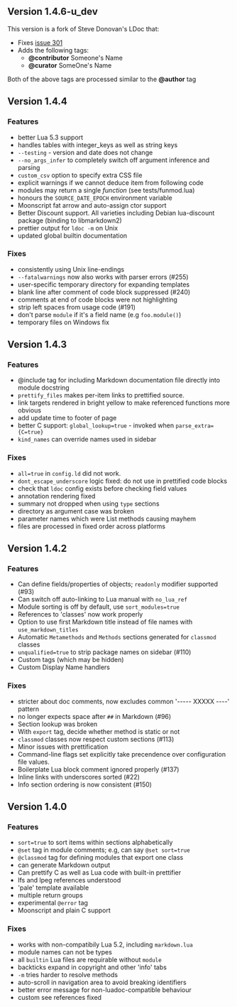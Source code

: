 ## Version 1.4.6-u_dev
This version is a fork of Steve Donovan's LDoc that:

-  Fixes [issue 301](https://github.com/stevedonovan/LDoc/issues/301 "Source code links wiht add_language_extension() are incorrect.")
- Adds the following tags:
	- **@contributor** Someone's Name
	- **@curator** SomeOne's Name

Both of the above tags are processed similar to the **@author** tag

## Version 1.4.4

### Features
  * better Lua 5.3 support
  * handles tables with integer_keys as well as string keys
  * `--testing` - version and date does not change
  * `--no_args_infer` to completely switch off argument inference and parsing
  * `custom_csv` option to specify extra CSS file
  * explicit warnings if we cannot deduce item from following code
  * modules may return a single _function_ (see tests/funmod.lua)
  * honours the `SOURCE_DATE_EPOCH` environment variable
  * Moonscript fat arrow and auto-assign ctor support
  * Better Discount support. All varieties including Debian lua-discount package (binding to libmarkdown2)
  * prettier output for `ldoc -m` on Unix
  * updated global builtin documentation


### Fixes
  * consistently using Unix line-endings
  * `--fatalwarnings` now also works with parser errors (#255)
  * user-specific temporary directory for expanding templates
  * blank line after comment of code block suppressed (#240)
  * comments at end of code blocks were not highlighting
  * strip left spaces from usage code (#191)
  * don't parse `module` if it's a field name (e.g `foo.module()`)
  * temporary files on Windows fix

## Version 1.4.3

### Features

  * @include tag for including Markdown documentation file directly into module docstring
  * `prettify_files` makes per-item links to prettified source.
  * link targets rendered in bright yellow to make referenced functions more obvious
  * add update time to footer of page
  * better C support: `global_lookup=true` - invoked when `parse_extra={C=true}`
  * `kind_names` can override names used in sidebar
  
### Fixes

  * `all=true` in `config.ld` did not work.
  * `dont_escape_underscore` logic fixed: do not use in prettified code blocks
  * check that `ldoc` config exists before checking field values
  * annotation rendering fixed
  * summary not dropped when using `type` sections
  * directory as argument case was broken
  * parameter names which were List methods causing mayhem
  * files are processed in fixed order across platforms

## Version 1.4.2

### Features

  * Can define fields/properties of objects; `readonly` modifier supported (#93)
  * Can switch off auto-linking to Lua manual with `no_lua_ref`
  * Module sorting is off by default, use `sort_modules=true`
  * References to 'classes' now work properly
  * Option to use first Markdown title instead of file names with `use_markdown_titles`
  * Automatic `Metamethods` and `Methods` sections generated for `classmod` classes
  * `unqualified=true` to strip package names on sidebar (#110)
  * Custom tags (which may be hidden)
  * Custom Display Name handlers

### Fixes

  * stricter about doc comments, now excludes common '----- XXXXX ----' pattern
  * no longer expects space after `##` in Markdown (#96)
  * Section lookup was broken
  * With `export` tag, decide whether method is static or not
  * `classmod` classes now respect custom sections (#113)
  * Minor issues with prettification
  * Command-line flags set explicitly take precendence over configuration file values.
  * Boilerplate Lua block comment ignored properly (#137)
  * Inline links with underscores sorted (#22)
  * Info section ordering is now consistent (#150)

## Version 1.4.0

### Features

  * `sort=true` to sort items within sections alphabetically
  * `@set` tag in module comments; e.g, can say `@set sort=true`
  * `@classmod` tag for defining modules that export one class
  * can generate Markdown output
  * Can prettify C as well as Lua code with built-in prettifier
  * lfs and lpeg references understood
  * 'pale' template available
  * multiple return groups
  * experimental `@error` tag
  * Moonscript and plain C support


### Fixes

  * works with non-compatibily Lua 5.2, including `markdown.lua`
  * module names can not be types
  * all `builtin` Lua files are requirable without `module`
  * backticks expand in copyright and other 'info' tabs
  * `-m` tries harder to resolve methods
  * auto-scroll in navigation area to avoid breaking identifiers
  * better error message for non-luadoc-compatible behaviour
  * custom see references fixed



